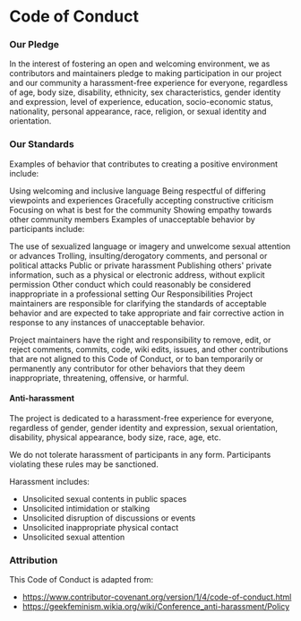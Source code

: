 
# Code of Conduct

### Our Pledge

In the interest of fostering an open and welcoming environment, we as contributors and maintainers pledge to making participation in our project and our community a harassment-free experience for everyone, regardless of age, body size, disability, ethnicity, sex characteristics, gender identity and expression, level of experience, education, socio-economic status, nationality, personal appearance, race, religion, or sexual identity and orientation.

### Our Standards

Examples of behavior that contributes to creating a positive environment include:

Using welcoming and inclusive language
Being respectful of differing viewpoints and experiences
Gracefully accepting constructive criticism
Focusing on what is best for the community
Showing empathy towards other community members
Examples of unacceptable behavior by participants include:

The use of sexualized language or imagery and unwelcome sexual attention or advances
Trolling, insulting/derogatory comments, and personal or political attacks
Public or private harassment
Publishing others' private information, such as a physical or electronic address, without explicit permission
Other conduct which could reasonably be considered inappropriate in a professional setting
Our Responsibilities
Project maintainers are responsible for clarifying the standards of acceptable behavior and are expected to take appropriate and fair corrective action in response to any instances of unacceptable behavior.

Project maintainers have the right and responsibility to remove, edit, or reject comments, commits, code, wiki edits, issues, and other contributions that are not aligned to this Code of Conduct, or to ban temporarily or permanently any contributor for other behaviors that they deem inappropriate, threatening, offensive, or harmful.

#### Anti-harassment

The project is dedicated to a harassment-free experience for everyone,
regardless of gender, gender identity and expression, sexual orientation, disability, physical appearance, body size, race, age, etc.

We do not tolerate harassment of participants in any form.
Participants violating these rules may be sanctioned.

Harassment includes:
- Unsolicited sexual contents in public spaces
- Unsolicited intimidation or stalking
- Unsolicited disruption of discussions or events
- Unsolicited inappropriate physical contact
- Unsolicited sexual attention


### Attribution

This Code of Conduct is adapted from:

- https://www.contributor-covenant.org/version/1/4/code-of-conduct.html
- https://geekfeminism.wikia.org/wiki/Conference_anti-harassment/Policy
